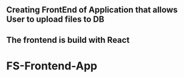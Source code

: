 ## Creating FrontEnd of Application that allows User to upload files to DB

## The frontend is build with React

# FS-Frontend-App
